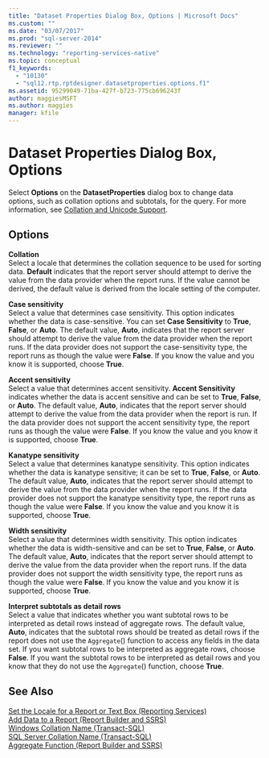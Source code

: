 ```yaml
---
title: "Dataset Properties Dialog Box, Options | Microsoft Docs"
ms.custom: ""
ms.date: "03/07/2017"
ms.prod: "sql-server-2014"
ms.reviewer: ""
ms.technology: "reporting-services-native"
ms.topic: conceptual
f1_keywords: 
  - "10130"
  - "sql12.rtp.rptdesigner.datasetproperties.options.f1"
ms.assetid: 95299049-71ba-427f-b723-775cb696243f
author: maggiesMSFT
ms.author: maggies
manager: kfile
---
```

# Dataset Properties Dialog Box, Options
  Select **Options** on the **DatasetProperties** dialog box to change data options, such as collation options and subtotals, for the query. For more information, see [Collation and Unicode Support](../relational-databases/collations/collation-and-unicode-support.md).  
  
## Options  
 **Collation**  
 Select a locale that determines the collation sequence to be used for sorting data. **Default** indicates that the report server should attempt to derive the value from the data provider when the report runs. If the value cannot be derived, the default value is derived from the locale setting of the computer.  
  
 **Case sensitivity**  
 Select a value that determines case sensitivity. This option indicates whether the data is case-sensitive. You can set **Case Sensitivity** to **True**, **False**, or **Auto**. The default value, **Auto**, indicates that the report server should attempt to derive the value from the data provider when the report runs. If the data provider does not support the case-sensitivity type, the report runs as though the value were **False**. If you know the value and you know it is supported, choose **True**.  
  
 **Accent sensitivity**  
 Select a value that determines accent sensitivity. **Accent Sensitivity** indicates whether the data is accent sensitive and can be set to **True**, **False**, or **Auto**. The default value, **Auto**, indicates that the report server should attempt to derive the value from the data provider when the report is run. If the data provider does not support the accent sensitivity type, the report runs as though the value were **False**. If you know the value and you know it is supported, choose **True**.  
  
 **Kanatype sensitivity**  
 Select a value that determines kanatype sensitivity. This option indicates whether the data is kanatype sensitive; it can be set to **True**, **False**, or **Auto**. The default value, **Auto**, indicates that the report server should attempt to derive the value from the data provider when the report runs. If the data provider does not support the kanatype sensitivity type, the report runs as though the value were **False**. If you know the value and you know it is supported, choose **True**.  
  
 **Width sensitivity**  
 Select a value that determines width sensitivity. This option indicates whether the data is width-sensitive and can be set to **True**, **False**, or **Auto**. The default value, **Auto**, indicates that the report server should attempt to derive the value from the data provider when the report runs. If the data provider does not support the width sensitivity type, the report runs as though the value were **False**. If you know the value and you know it is supported, choose **True**.  
  
 **Interpret subtotals as detail rows**  
 Select a value that indicates whether you want subtotal rows to be interpreted as detail rows instead of aggregate rows. The default value, **Auto**, indicates that the subtotal rows should be treated as detail rows if the report does not use the `Aggregate`() function to access any fields in the data set. If you want subtotal rows to be interpreted as aggregate rows, choose **False**. If you want the subtotal rows to be interpreted as detail rows and you know that they do not use the `Aggregate`() function, choose **True**.  
  
## See Also  
 [Set the Locale for a Report or Text Box &#40;Reporting Services&#41;](report-design/set-the-locale-for-a-report-or-text-box-reporting-services.md)   
 [Add Data to a Report &#40;Report Builder and SSRS&#41;](report-data/report-datasets-ssrs.md)   
 [Windows Collation Name &#40;Transact-SQL&#41;](/sql/t-sql/statements/windows-collation-name-transact-sql)   
 [SQL Server Collation Name &#40;Transact-SQL&#41;](/sql/t-sql/statements/sql-server-collation-name-transact-sql)   
 [Aggregate Function &#40;Report Builder and SSRS&#41;](report-design/report-builder-functions-aggregate-function.md)  
  
  
